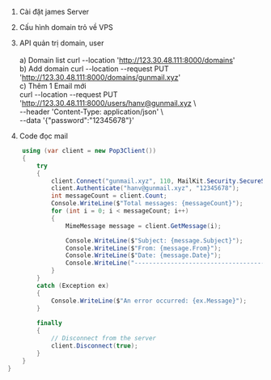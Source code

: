 1) Cài đặt  james Server  
2) Cấu hình domain trỏ về VPS  
3) API quản trị domain, user  
    <br> a) Domain list curl --location 'http://123.30.48.111:8000/domains' <br>
    b) Add domain  curl --location --request PUT 'http://123.30.48.111:8000/domains/gunmail.xyz' <br>
    c) Thêm 1 Email mới  <br>
     curl --location --request PUT 'http://123.30.48.111:8000/users/hanv@gunmail.xyz \ <br>
    --header 'Content-Type: application/json' \ <br>
    --data '{"password":"12345678"}' <br>
    

4) Code đọc mail 
```csharp
    using (var client = new Pop3Client())
    {
        try
        {  
            client.Connect("gunmail.xyz", 110, MailKit.Security.SecureSocketOptions.None);
            client.Authenticate("hanv@gunmail.xyz", "12345678");
            int messageCount = client.Count;
            Console.WriteLine($"Total messages: {messageCount}");
            for (int i = 0; i < messageCount; i++)
            {
                MimeMessage message = client.GetMessage(i);

                Console.WriteLine($"Subject: {message.Subject}");
                Console.WriteLine($"From: {message.From}");
                Console.WriteLine($"Date: {message.Date}");
                Console.WriteLine("--------------------------------------------");
            }
        }
        catch (Exception ex)
        {
            Console.WriteLine($"An error occurred: {ex.Message}");
        }
        
        finally
        {
            // Disconnect from the server
            client.Disconnect(true);
        }
    }
}
